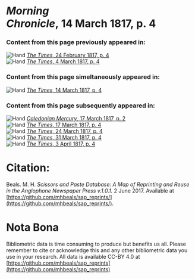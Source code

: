 # *Morning Chronicle*, 14 March 1817, p. 4  
  
### Content from this page previously appeared in:  
![Hand](http://scissorsandpaste.net/wp-content/uploads/2017/06/smallhandpointer.png) [*The Times*, 24 February 1817, p. 4](https://mhbeals.github.io/sap_html/The-Times/The-Times-24-February-1817-p-4)  
![Hand](http://scissorsandpaste.net/wp-content/uploads/2017/06/smallhandpointer.png) [*The Times*, 4 March 1817, p. 4](https://mhbeals.github.io/sap_html/The-Times/The-Times-4-March-1817-p-4)  
  
### Content from this page simeltaneously appeared in:  
![Hand](http://scissorsandpaste.net/wp-content/uploads/2017/06/smallhandpointer.png) [*The Times*, 14 March 1817, p. 4](https://mhbeals.github.io/sap_html/The-Times/The-Times-14-March-1817-p-4)  
  
### Content from this page subsequently appeared in:  
![Hand](http://scissorsandpaste.net/wp-content/uploads/2017/06/smallhandpointer.png) [*Caledonian Mercury*, 17 March 1817, p. 2](https://mhbeals.github.io/sap_html/Caledonian-Mercury/Caledonian-Mercury-17-March-1817-p-2)  
![Hand](http://scissorsandpaste.net/wp-content/uploads/2017/06/smallhandpointer.png) [*The Times*, 17 March 1817, p. 4](https://mhbeals.github.io/sap_html/The-Times/The-Times-17-March-1817-p-4)  
![Hand](http://scissorsandpaste.net/wp-content/uploads/2017/06/smallhandpointer.png) [*The Times*, 24 March 1817, p. 4](https://mhbeals.github.io/sap_html/The-Times/The-Times-24-March-1817-p-4)  
![Hand](http://scissorsandpaste.net/wp-content/uploads/2017/06/smallhandpointer.png) [*The Times*, 31 March 1817, p. 4](https://mhbeals.github.io/sap_html/The-Times/The-Times-31-March-1817-p-4)  
![Hand](http://scissorsandpaste.net/wp-content/uploads/2017/06/smallhandpointer.png) [*The Times*, 3 April 1817, p. 4](https://mhbeals.github.io/sap_html/The-Times/The-Times-3-April-1817-p-4)  


# Citation: 

Beals. M. H. *Scissors and Paste Database: A Map of Reprinting and Reuse in the Anglophone Newspaper Press v.1.0.1.* 2 June 2017. Available at [https://github.com/mhbeals/sap_reprints/](https://github.com/mhbeals/sap_reprints/). 

# Nota Bona

Bibliometric data is time consuming to produce but benefits us all. Please remember to cite or acknowledge this and any other bibliometric data you use in your research. All data is available CC-BY 4.0 at [https://github.com/mhbeals/sap_reprints](https://github.com/mhbeals/sap_reprints)
